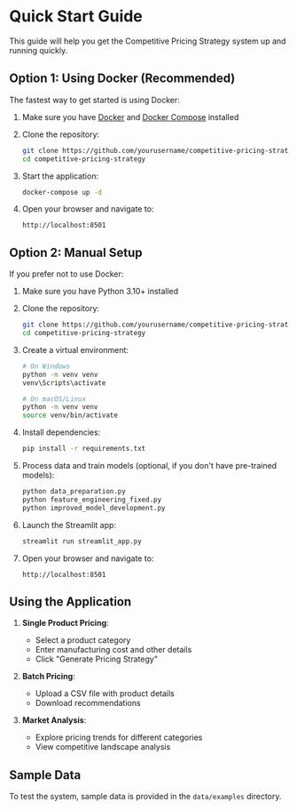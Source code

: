 # Quick Start Guide

This guide will help you get the Competitive Pricing Strategy system up and running quickly.

## Option 1: Using Docker (Recommended)

The fastest way to get started is using Docker:

1. Make sure you have [Docker](https://www.docker.com/products/docker-desktop) and [Docker Compose](https://docs.docker.com/compose/install/) installed

2. Clone the repository:
   ```bash
   git clone https://github.com/yourusername/competitive-pricing-strategy.git
   cd competitive-pricing-strategy
   ```

3. Start the application:
   ```bash
   docker-compose up -d
   ```

4. Open your browser and navigate to:
   ```
   http://localhost:8501
   ```

## Option 2: Manual Setup

If you prefer not to use Docker:

1. Make sure you have Python 3.10+ installed

2. Clone the repository:
   ```bash
   git clone https://github.com/yourusername/competitive-pricing-strategy.git
   cd competitive-pricing-strategy
   ```

3. Create a virtual environment:
   ```bash
   # On Windows
   python -m venv venv
   venv\Scripts\activate

   # On macOS/Linux
   python -m venv venv
   source venv/bin/activate
   ```

4. Install dependencies:
   ```bash
   pip install -r requirements.txt
   ```

5. Process data and train models (optional, if you don't have pre-trained models):
   ```bash
   python data_preparation.py
   python feature_engineering_fixed.py
   python improved_model_development.py
   ```

6. Launch the Streamlit app:
   ```bash
   streamlit run streamlit_app.py
   ```

7. Open your browser and navigate to:
   ```
   http://localhost:8501
   ```

## Using the Application

1. **Single Product Pricing**:
   - Select a product category
   - Enter manufacturing cost and other details
   - Click "Generate Pricing Strategy"

2. **Batch Pricing**:
   - Upload a CSV file with product details
   - Download recommendations

3. **Market Analysis**:
   - Explore pricing trends for different categories
   - View competitive landscape analysis

## Sample Data

To test the system, sample data is provided in the `data/examples` directory. 